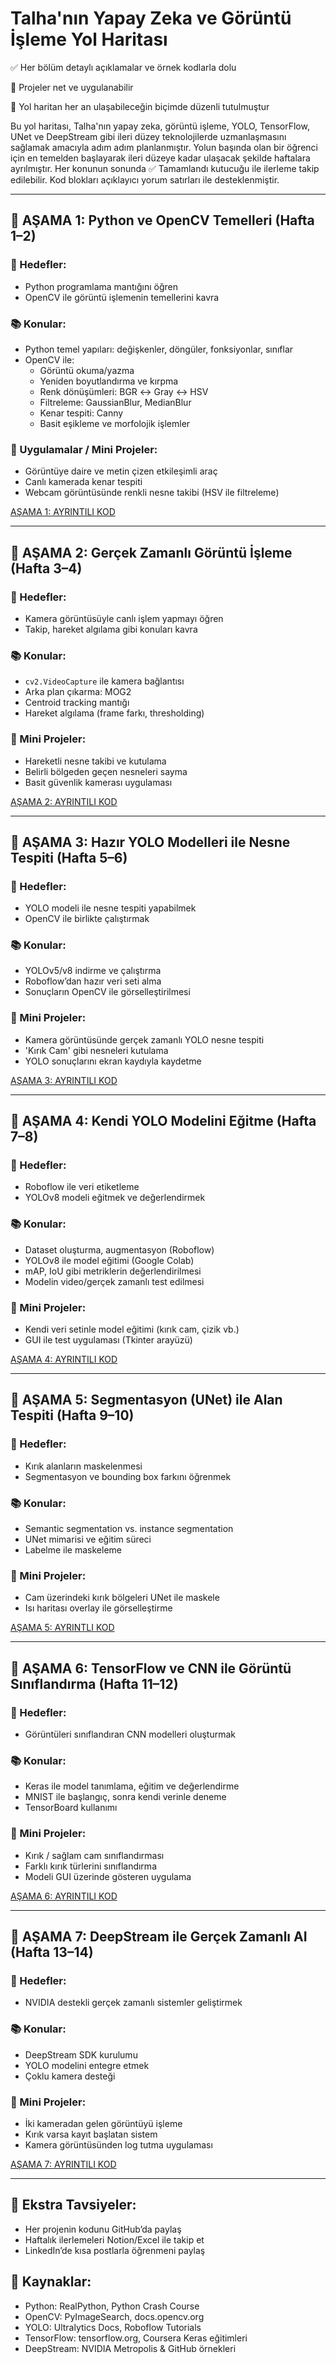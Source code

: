 # Talha'nın Yapay Zeka ve Görüntü İşleme Yol Haritası

✅ Her bölüm detaylı açıklamalar ve örnek kodlarla dolu

🎯 Projeler net ve uygulanabilir

📘 Yol haritan her an ulaşabileceğin biçimde düzenli tutulmuştur

Bu yol haritası, Talha'nın yapay zeka, görüntü işleme, YOLO, TensorFlow, UNet ve DeepStream gibi ileri düzey teknolojilerde uzmanlaşmasını sağlamak amacıyla adım adım planlanmıştır. Yolun başında olan bir öğrenci için en temelden başlayarak ileri düzeye kadar ulaşacak şekilde haftalara ayrılmıştır. Her konunun sonunda ✅ Tamamlandı kutucuğu ile ilerleme takip edilebilir. Kod blokları açıklayıcı yorum satırları ile desteklenmiştir.

---

## 🔹 AŞAMA 1: Python ve OpenCV Temelleri (Hafta 1–2)

### 🎯 Hedefler:

- Python programlama mantığını öğren
- OpenCV ile görüntü işlemenin temellerini kavra

### 📚 Konular:

- Python temel yapıları: değişkenler, döngüler, fonksiyonlar, sınıflar
- OpenCV ile:
    - Görüntü okuma/yazma
    - Yeniden boyutlandırma ve kırpma
    - Renk dönüşümleri: BGR ↔ Gray ↔ HSV
    - Filtreleme: GaussianBlur, MedianBlur
    - Kenar tespiti: Canny
    - Basit eşikleme ve morfolojik işlemler

### 🧪 Uygulamalar / Mini Projeler:

- Görüntüye daire ve metin çizen etkileşimli araç
- Canlı kamerada kenar tespiti
- Webcam görüntüsünde renkli nesne takibi (HSV ile filtreleme)

[AŞAMA 1: AYRINTILI KOD](https://www.notion.so/A-AMA-1-AYRINTILI-KOD-1d463383c36f80adb606e9dc0332d040?pvs=21)

---

## 🔹 AŞAMA 2: Gerçek Zamanlı Görüntü İşleme (Hafta 3–4)

### 🎯 Hedefler:

- Kamera görüntüsüyle canlı işlem yapmayı öğren
- Takip, hareket algılama gibi konuları kavra

### 📚 Konular:

- `cv2.VideoCapture` ile kamera bağlantısı
- Arka plan çıkarma: MOG2
- Centroid tracking mantığı
- Hareket algılama (frame farkı, thresholding)

### 🧪 Mini Projeler:

- Hareketli nesne takibi ve kutulama
- Belirli bölgeden geçen nesneleri sayma
- Basit güvenlik kamerası uygulaması

[AŞAMA 2: AYRINTILI KOD](https://www.notion.so/A-AMA-2-AYRINTILI-KOD-1d463383c36f805b9a20ef5f34277e26?pvs=21)

---

## 🔹 AŞAMA 3: Hazır YOLO Modelleri ile Nesne Tespiti (Hafta 5–6)

### 🎯 Hedefler:

- YOLO modeli ile nesne tespiti yapabilmek
- OpenCV ile birlikte çalıştırmak

### 📚 Konular:

- YOLOv5/v8 indirme ve çalıştırma
- Roboflow’dan hazır veri seti alma
- Sonuçların OpenCV ile görselleştirilmesi

### 🧪 Mini Projeler:

- Kamera görüntüsünde gerçek zamanlı YOLO nesne tespiti
- 'Kırık Cam' gibi nesneleri kutulama
- YOLO sonuçlarını ekran kaydıyla kaydetme

[AŞAMA 3: AYRINTILI KOD](https://www.notion.so/A-AMA-3-AYRINTILI-KOD-1d463383c36f80009c28e601676fdb61?pvs=21)

---

## 🔹 AŞAMA 4: Kendi YOLO Modelini Eğitme (Hafta 7–8)

### 🎯 Hedefler:

- Roboflow ile veri etiketleme
- YOLOv8 modeli eğitmek ve değerlendirmek

### 📚 Konular:

- Dataset oluşturma, augmentasyon (Roboflow)
- YOLOv8 ile model eğitimi (Google Colab)
- mAP, IoU gibi metriklerin değerlendirilmesi
- Modelin video/gerçek zamanlı test edilmesi

### 🧪 Mini Projeler:

- Kendi veri setinle model eğitimi (kırık cam, çizik vb.)
- GUI ile test uygulaması (Tkinter arayüzü)

[AŞAMA 4: AYRINTILI KOD](https://www.notion.so/A-AMA-4-AYRINTILI-KOD-1d463383c36f800f8797eeeeb2cfe1f9?pvs=21)

---

## 🔹 AŞAMA 5: Segmentasyon (UNet) ile Alan Tespiti (Hafta 9–10)

### 🎯 Hedefler:

- Kırık alanların maskelenmesi
- Segmentasyon ve bounding box farkını öğrenmek

### 📚 Konular:

- Semantic segmentation vs. instance segmentation
- UNet mimarisi ve eğitim süreci
- Labelme ile maskeleme

### 🧪 Mini Projeler:

- Cam üzerindeki kırık bölgeleri UNet ile maskele
- Isı haritası overlay ile görselleştirme

[AŞAMA 5: AYRINTLI KOD](https://www.notion.so/A-AMA-5-AYRINTLI-KOD-1d463383c36f8074807fd72d88f774a4?pvs=21)

---

## 🔹 AŞAMA 6: TensorFlow ve CNN ile Görüntü Sınıflandırma (Hafta 11–12)

### 🎯 Hedefler:

- Görüntüleri sınıflandıran CNN modelleri oluşturmak

### 📚 Konular:

- Keras ile model tanımlama, eğitim ve değerlendirme
- MNIST ile başlangıç, sonra kendi verinle deneme
- TensorBoard kullanımı

### 🧪 Mini Projeler:

- Kırık / sağlam cam sınıflandırması
- Farklı kırık türlerini sınıflandırma
- Modeli GUI üzerinde gösteren uygulama

[AŞAMA 6: AYRINTILI KOD](https://www.notion.so/A-AMA-6-AYRINTILI-KOD-1d463383c36f800a9904d811b9870a49?pvs=21)

---

## 🔹 AŞAMA 7: DeepStream ile Gerçek Zamanlı AI (Hafta 13–14)

### 🎯 Hedefler:

- NVIDIA destekli gerçek zamanlı sistemler geliştirmek

### 📚 Konular:

- DeepStream SDK kurulumu
- YOLO modelini entegre etmek
- Çoklu kamera desteği

### 🧪 Mini Projeler:

- İki kameradan gelen görüntüyü işleme
- Kırık varsa kayıt başlatan sistem
- Kamera görüntüsünden log tutma uygulaması

[AŞAMA 7: AYRINTILI KOD](https://www.notion.so/A-AMA-7-AYRINTILI-KOD-1d463383c36f80c5a505ec1ffa7f5be7?pvs=21)

---

## 📌 Ekstra Tavsiyeler:

- Her projenin kodunu GitHub’da paylaş
- Haftalık ilerlemeleri Notion/Excel ile takip et
- LinkedIn’de kısa postlarla öğrenmeni paylaş

## 📂 Kaynaklar:

- Python: RealPython, Python Crash Course
- OpenCV: PyImageSearch, docs.opencv.org
- YOLO: Ultralytics Docs, Roboflow Tutorials
- TensorFlow: tensorflow.org, Coursera Keras eğitimleri
- DeepStream: NVIDIA Metropolis & GitHub örnekleri